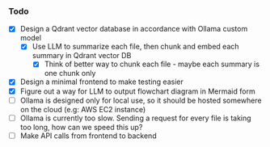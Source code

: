 ### Todo
- [X] Design a Qdrant vector database in accordance with Ollama custom model
  - [X] Use LLM to summarize each file, then chunk and embed each summary in Qdrant vector DB
      - [X] Think of better way to chunk each file - maybe each summary is one chunk only
- [X] Design a minimal frontend to make testing easier
- [X] Figure out a way for LLM to output flowchart diagram in Mermaid form
- [ ] Ollama is designed only for local use, so it should be hosted somewhere on the cloud (e.g: AWS EC2 instance)
- [ ] Ollama is currently too slow. Sending a request for every file is taking too long, how can we speed this up?
- [ ] Make API calls from frontend to backend